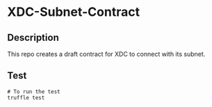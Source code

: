 # XDC-Subnet-Contract

## Description
This repo creates a draft contract for XDC to connect with its subnet.

## Test
```
# To run the test
truffle test
```
